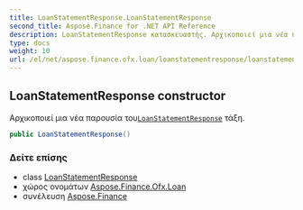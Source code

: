 ```yaml
---
title: LoanStatementResponse.LoanStatementResponse
second_title: Aspose.Finance for .NET API Reference
description: LoanStatementResponse κατασκευαστής. Αρχικοποιεί μια νέα παρουσία τουLoanStatementResponse τάξη.
type: docs
weight: 10
url: /el/net/aspose.finance.ofx.loan/loanstatementresponse/loanstatementresponse/
---
```

## LoanStatementResponse constructor

Αρχικοποιεί μια νέα παρουσία του[`LoanStatementResponse`](../) τάξη.

```csharp
public LoanStatementResponse()
```

### Δείτε επίσης

* class [LoanStatementResponse](../)
* χώρος ονομάτων [Aspose.Finance.Ofx.Loan](../../loanstatementresponse/)
* συνέλευση [Aspose.Finance](../../../)


